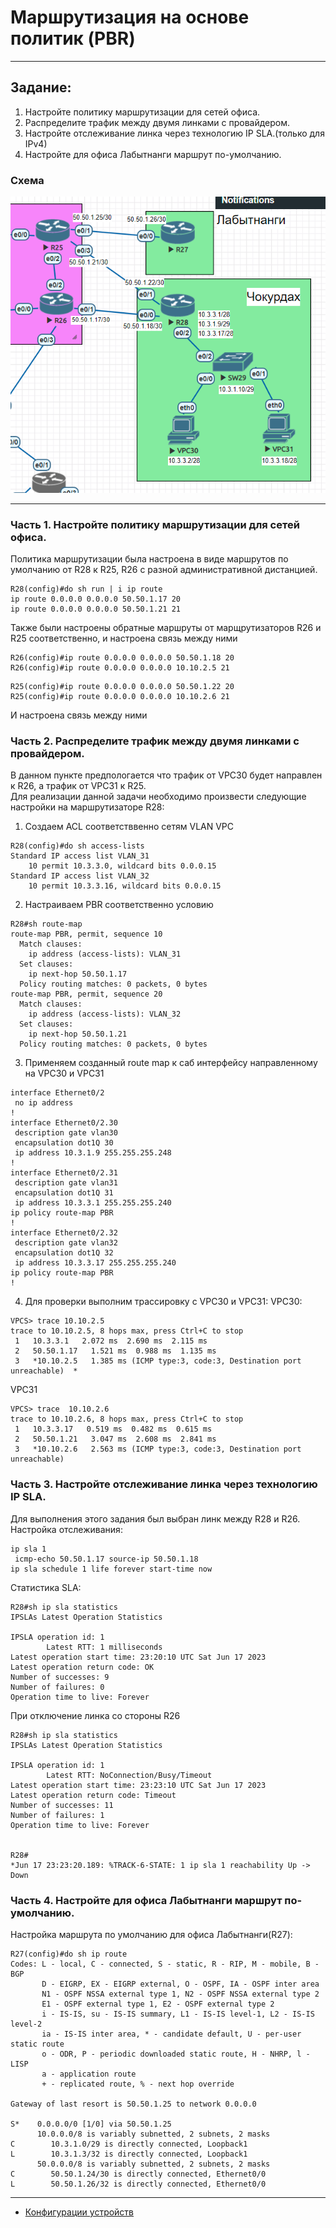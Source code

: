 # Маршрутизация на основе политик (PBR)  
______  
## Задание:  
1. Настройте политику маршрутизации для сетей офиса.  
2. Распределите трафик между двумя линками с провайдером.  
3. Настройте отслеживание линка через технологию IP SLA.(только для IPv4)  
4. Настройте для офиса Лабытнанги маршрут по-умолчанию.  
### Схема  
![scheme](https://github.com/Alnor23/OTUS_NETWORK/blob/main/labs/lab5_pbr/screenshots/scheme.png)  
______  
### Часть 1. Настройте политику маршрутизации для сетей офиса.   
Политика маршрутизации была настроена в виде маршрутов по умолчанию от R28 к R25, R26 с разной административной дистанцией.  
```
R28(config)#do sh run | i ip route
ip route 0.0.0.0 0.0.0.0 50.50.1.17 20
ip route 0.0.0.0 0.0.0.0 50.50.1.21 21
```
Также были настроены обратные маршруты от марщрутизаторов R26 и R25 соответственно, и настроена связь между ними
```
R26(config)#ip route 0.0.0.0 0.0.0.0 50.50.1.18 20
R26(config)#ip route 0.0.0.0 0.0.0.0 10.10.2.5 21
```
```
R25(config)#ip route 0.0.0.0 0.0.0.0 50.50.1.22 20
R25(config)#ip route 0.0.0.0 0.0.0.0 10.10.2.6 21
```
И настроена связь между ними
### Часть 2. Распределите трафик между двумя линками с провайдером. 
В данном пункте предпологается что трафик от VPC30 будет направлен к R26, а трафик от VPC31 к R25.  
Для реализации данной задачи необходимо произвести следующие настройки на маршрутизаторе R28:
1. Создаем ACL соответстввенно сетям VLAN VPC
```
R28(config)#do sh access-lists
Standard IP access list VLAN_31
    10 permit 10.3.3.0, wildcard bits 0.0.0.15
Standard IP access list VLAN_32
    10 permit 10.3.3.16, wildcard bits 0.0.0.15
```
2. Настраиваем PBR соответственно условию  
```
R28#sh route-map
route-map PBR, permit, sequence 10
  Match clauses:
    ip address (access-lists): VLAN_31
  Set clauses:
    ip next-hop 50.50.1.17
  Policy routing matches: 0 packets, 0 bytes
route-map PBR, permit, sequence 20
  Match clauses:
    ip address (access-lists): VLAN_32
  Set clauses:
    ip next-hop 50.50.1.21
  Policy routing matches: 0 packets, 0 bytes
```
3. Применяем созданный route map к саб интерфейсу направленному на VPC30 и VPC31
```
interface Ethernet0/2
 no ip address
!
interface Ethernet0/2.30
 description gate vlan30
 encapsulation dot1Q 30
 ip address 10.3.1.9 255.255.255.248
!
interface Ethernet0/2.31
 description gate vlan31
 encapsulation dot1Q 31
 ip address 10.3.3.1 255.255.255.240
ip policy route-map PBR
!
interface Ethernet0/2.32
 description gate vlan32
 encapsulation dot1Q 32
 ip address 10.3.3.17 255.255.255.240
ip policy route-map PBR
!
```
4. Для проверки выполним трассировку с VPC30 и VPC31:
VPC30:
```
VPCS> trace 10.10.2.5
trace to 10.10.2.5, 8 hops max, press Ctrl+C to stop
 1   10.3.3.1   2.072 ms  2.690 ms  2.115 ms
 2   50.50.1.17   1.521 ms  0.988 ms  1.135 ms
 3   *10.10.2.5   1.385 ms (ICMP type:3, code:3, Destination port unreachable)  *
```
VPC31
```
VPCS> trace  10.10.2.6
trace to 10.10.2.6, 8 hops max, press Ctrl+C to stop
 1   10.3.3.17   0.519 ms  0.482 ms  0.615 ms
 2   50.50.1.21   3.047 ms  2.608 ms  2.841 ms
 3   *10.10.2.6   2.563 ms (ICMP type:3, code:3, Destination port unreachable)
```
### Часть 3. Настройте отслеживание линка через технологию IP SLA. 
Для выполнения этого задания был выбран линк между R28 и R26.
Настройка отслеживания:
```
ip sla 1
 icmp-echo 50.50.1.17 source-ip 50.50.1.18
ip sla schedule 1 life forever start-time now
```
Cтатистика SLA:
```
R28#sh ip sla statistics
IPSLAs Latest Operation Statistics

IPSLA operation id: 1
        Latest RTT: 1 milliseconds
Latest operation start time: 23:20:10 UTC Sat Jun 17 2023
Latest operation return code: OK
Number of successes: 9
Number of failures: 0
Operation time to live: Forever
```
При отключение линка со стороны R26 
```
R28#sh ip sla statistics
IPSLAs Latest Operation Statistics

IPSLA operation id: 1
        Latest RTT: NoConnection/Busy/Timeout
Latest operation start time: 23:23:10 UTC Sat Jun 17 2023
Latest operation return code: Timeout
Number of successes: 11
Number of failures: 1
Operation time to live: Forever


R28#
*Jun 17 23:23:20.189: %TRACK-6-STATE: 1 ip sla 1 reachability Up -> Down
```
### Часть 4. Настройте для офиса Лабытнанги маршрут по-умолчанию.
Настройка маршрута по умолчанию для офиса Лабытнанги(R27):
```
R27(config)#do sh ip route
Codes: L - local, C - connected, S - static, R - RIP, M - mobile, B - BGP
       D - EIGRP, EX - EIGRP external, O - OSPF, IA - OSPF inter area
       N1 - OSPF NSSA external type 1, N2 - OSPF NSSA external type 2
       E1 - OSPF external type 1, E2 - OSPF external type 2
       i - IS-IS, su - IS-IS summary, L1 - IS-IS level-1, L2 - IS-IS level-2
       ia - IS-IS inter area, * - candidate default, U - per-user static route
       o - ODR, P - periodic downloaded static route, H - NHRP, l - LISP
       a - application route
       + - replicated route, % - next hop override

Gateway of last resort is 50.50.1.25 to network 0.0.0.0

S*    0.0.0.0/0 [1/0] via 50.50.1.25
      10.0.0.0/8 is variably subnetted, 2 subnets, 2 masks
C        10.3.1.0/29 is directly connected, Loopback1
L        10.3.1.3/32 is directly connected, Loopback1
      50.0.0.0/8 is variably subnetted, 2 subnets, 2 masks
C        50.50.1.24/30 is directly connected, Ethernet0/0
L        50.50.1.26/32 is directly connected, Ethernet0/0
```
_______
  - [Конфигурации устройств](https://github.com/Alnor23/OTUS_NETWORK/tree/main/labs/lab5_pbr/configs)
